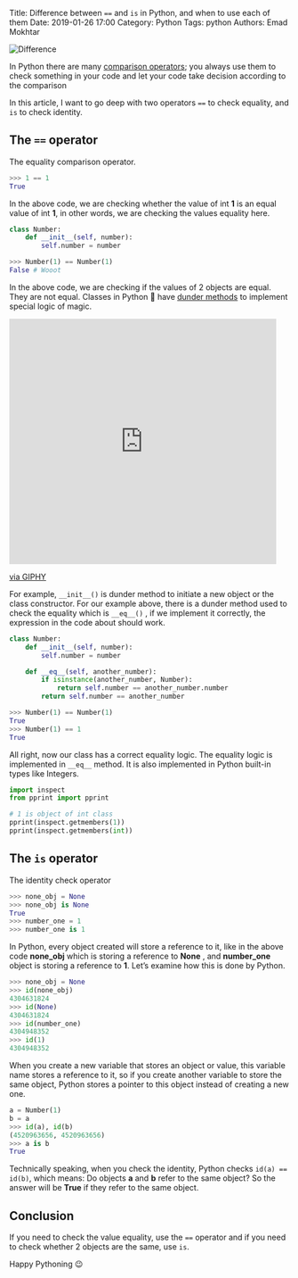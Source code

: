 Title: Difference between `==` and `is` in Python, and when to use each of them
Date: 2019-01-26 17:00
Category: Python
Tags: python
Authors: Emad Mokhtar

<!-- PELICAN_BEGIN_SUMMARY -->
![Difference]({static}/images/will-francis-1071726-unsplash.jpg)

In Python there are many [comparison operators](https://realpython.com/python-operators-expressions/#comparison-operators); you always use them to check something in your code and let your code take decision according to the comparison

In this article, I want to go deep with two operators `==` to check equality, and `is` to check identity.

<!-- PELICAN_END_SUMMARY -->

## The `==` operator
The equality comparison operator. 
``` python
>>> 1 == 1
True
```
In the above code, we are checking whether the value of int **1** is an equal value of int **1**, in other words, we are checking the values equality here. 
``` python
class Number:
    def __init__(self, number):
        self.number = number

>>> Number(1) == Number(1)
False # Wooot
```
In the above code, we are checking if the values of 2 objects are equal. They are not equal. Classes in Python 🐍 have [dunder methods](https://wiki.python.org/moin/DunderAlias) to implement special logic of magic.

<iframe src="https://giphy.com/embed/12NUbkX6p4xOO4" width="480" height="440" frameBorder="0" class="giphy-embed" allowFullScreen></iframe><p><a href="https://giphy.com/gifs/shia-labeouf-12NUbkX6p4xOO4">via GIPHY</a></p>

For example,  `__init__()` is dunder method to initiate a new object or the class constructor. For our example above, there is a dunder method used to check the equality which is  `__eq__()` , if we implement it correctly, the expression in the code about should work.

```python
class Number:
    def __init__(self, number):
        self.number = number

    def __eq__(self, another_number):
        if isinstance(another_number, Number):
            return self.number == another_number.number
        return self.number == another_number

>>> Number(1) == Number(1)
True 
>>> Number(1) == 1
True
```

All right, now our class has a correct equality logic. The equality logic is implemented in `__eq__` method. It is also implemented in Python built-in types like Integers.

``` python
import inspect
from pprint import pprint

# 1 is object of int class
pprint(inspect.getmembers(1))
pprint(inspect.getmembers(int))
```

## The `is` operator
The identity check operator
``` python
>>> none_obj = None
>>> none_obj is None
True
>>> number_one = 1
>>> number_one is 1
```
In Python, every object created will store a reference to it, like in the above code **none_obj** which is storing a reference to **None** , and **number_one** object is storing a reference to **1**. Let’s examine how this is done by Python.

``` python
>>> none_obj = None
>>> id(none_obj)
4304631824
>>> id(None)
4304631824
>>> id(number_one)
4304948352
>>> id(1)
4304948352
```
When you create a new variable that stores an object or value, this variable name stores a reference to it, so if you create another variable to store the same object, Python stores a pointer to this object instead of creating a new one.

``` python
a = Number(1)
b = a
>>> id(a), id(b)
(4520963656, 4520963656)
>>> a is b
True
```

Technically speaking, when you check the identity, Python checks `id(a) == id(b)`, which means:
Do objects **a** and **b** refer to the same object? So the answer will be **True** if they refer to the same object.


## Conclusion
If you need to check the value equality, use the `==` operator and if you need to check whether 2 objects are the same, use `is`.

Happy Pythoning  😉
